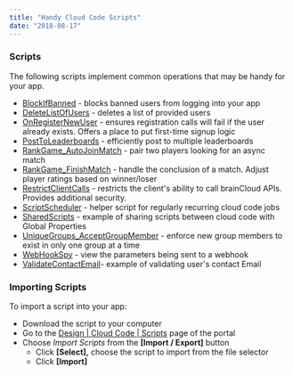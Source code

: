 ```yaml
---
title: "Handy Cloud Code Scripts"
date: "2018-08-17"
---
```


### Scripts

The following scripts implement common operations that may be handy for your app.

- [BlockIfBanned](/learn/cloud-code-central/handy-cloud-code-scripts/example-blockifbanned-script/) - blocks banned users from logging into your app
- [DeleteListOfUsers](/learn/cloud-code-central/handy-cloud-code-scripts/deletelistofusers-script/) - deletes a list of provided users
- [OnRegisterNewUser](/learn/cloud-code-central/handy-cloud-code-scripts/onregisternewuser-script/) - ensures registration calls will fail if the user already exists. Offers a place to put first-time signup logic
- [PostToLeaderboards](/learn/cloud-code-central/handy-cloud-code-scripts/example-posttoleaderboards-script/) - efficiently post to multiple leaderboards
- [RankGame\_AutoJoinMatch](/learn/cloud-code-central/handy-cloud-code-scripts/rankgame_autojoinmatch/) - pair two players looking for an async match
- [RankGame\_FinishMatch](/learn/cloud-code-central/handy-cloud-code-scripts/rankgame_finishmatch/) - handle the conclusion of a match. Adjust player ratings based on winner/loser
- [RestrictClientCalls](/learn/cloud-code-central/handy-cloud-code-scripts/restrictclientcalls-script/) - restricts the client's ability to call brainCloud APIs. Provides additional security.
- [ScriptScheduler](/learn/cloud-code-central/handy-cloud-code-scripts/scriptscheduler-script/) - helper script for regularly recurring cloud code jobs
- [SharedScripts](/learn/cloud-code-central/handy-cloud-code-scripts/sharedscripts/) - example of sharing scripts between cloud code with Global Properties
- [UniqueGroups\_AcceptGroupMember](/learn/cloud-code-central/handy-cloud-code-scripts/uniquegroups_acceptgroupmember-script/) - enforce new group members to exist in only one group at a time
- [WebHookSpy](/learn/cloud-code-central/handy-cloud-code-scripts/webhookspy-script/) - view the parameters being sent to a webhook
- [ValidateContactEmail](/learn/cloud-code-central/handy-cloud-code-scripts/validatecontactemail-script/)\- example of validating user's contact Email

### Importing Scripts

To import a script into your app:

- Download the script to your computer
- Go to the [Design | Cloud Code | Scripts](https://portal.braincloudservers.com/admin/dashboard#/development/serverscripts-edit) page of the portal
- Choose _Import Scripts_ from the **\[Import / Export\]** button
    - Click **\[Select\],** choose the script to import from the file selector
    - Click **\[Import\]**

<DocCardList />